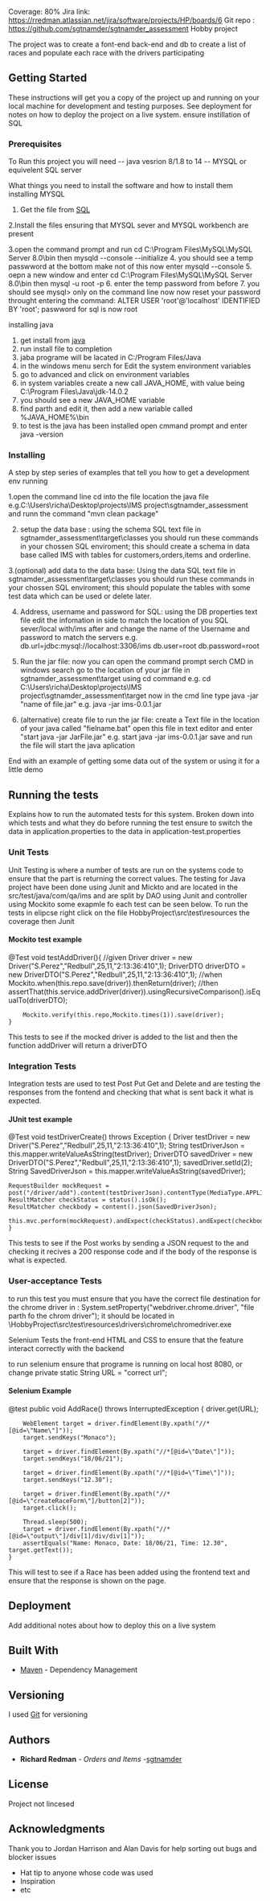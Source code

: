 Coverage: 80%
Jira link: https://rredman.atlassian.net/jira/software/projects/HP/boards/6
Git repo : https://github.com/sgtnamder/sgtnamder_assessment
Hobby project

The project was to create a font-end back-end and db to create a list of races and populate each race with the drivers participating

## Getting Started

These instructions will get you a copy of the project up and running on your local machine for development and testing purposes. See deployment for notes on how to deploy the project on a live system.
ensure instillation of SQL

### Prerequisites
To Run this project you will need 
-- java vesrion 8/1.8 to 14 
-- MYSQL or equivelent SQL server


What things you need to install the software and how to install them
installing MYSQL
1. Get the file from [SQL](https://dev.mysql.com/downloads/installer/)

2.Install the files ensuring that MYSQL sever and MYSQL workbench are present

3.open the command prompt and run
cd C:\Program Files\MySQL\MySQL Server 8.0\bin
then
mysqld --console --initialize
4. you should see a temp passwword at the bottom make not of this
now enter
 mysqld --console
5. oepn a new window and enter
cd C:\Program Files\MySQL\MySQL Server 8.0\bin
then
mysql -u root -p
6. enter the temp password from before
7. you should see mysql> only on the command line now
now reset your password throught entering the command:
ALTER USER 'root'@'localhost' IDENTIFIED BY 'root';
paswword for sql is now root

installing java
1. get install from [java](https://www.oracle.com/java/technologies/javase/jdk14-archive-downloads.html)
2. run install file to completion
3. jaba programe will be lacated in C:/Program Files/Java
4. in the windows menu serch for Edit the system environment variables
5. go to advanced and click on environment variables
6. in system variables create a new call JAVA_HOME, with value being C:\Program Files\Java\jdk-14.0.2
7. you should see a new JAVA_HOME variable
8. find parth and edit it, then add a new variable called %JAVA_HOME%\bin
7. to test is the java has been installed open cmmand prompt and enter java -version




### Installing

A step by step series of examples that tell you how to get a development env running

1.open the command line cd into the file location the java file e.g.C:\Users\richa\Desktop\projects\IMS project\sgtnamder_assessment
and runn the command "mvn clean package"

2. setup the data base : using the schema SQL text file in sgtnamder_assessment\target\classes you should run these commands in your chossen SQL enviroment;
this should create a schema in data base called IMS with tables for customers,orders,items and orderline.

3.(optional) add data to the data base: Using the data SQL text file in sgtnamder_assessment\target\classes you should run these commands in your chossen SQL enviroment;
this should populate the tables with some test data which can be used or delete later.

4. Address, username and password for SQL: using the DB properties text file edit the infomation in side to match the location of you SQL sever/local with/ims after and change the name of the Username and password to match the servers
e.g.
db.url=jdbc:mysql://localhost:3306/ims
db.user=root
db.password=root

5. Run the jar file: now you can open the command prompt
serch CMD in windows search
go to the location of your jar file in sgtnamder_assessment\target using cd command
e.g. cd C:\Users\richa\Desktop\projects\IMS project\sgtnamder_assessment\target
now in the cmd line type java -jar "name of file.jar"
e.g. java -jar ims-0.0.1.jar

6. (alternative) create file to run the jar file:
create a Text file in the location of your java called "fielname.bat"
open this file in text editor and enter
"start java -jar JarFile.jar"
e.g. start java -jar ims-0.0.1.jar
save and run the file will start the java aplication



End with an example of getting some data out of the system or using it for a little demo

## Running the tests

Explains how to run the automated tests for this system. Broken down into which tests and what they do
before running the test ensure to switch the data in application.properties to the data in application-test.properties

### Unit Tests 

Unit Testing is where a number of tests are run on the systems code to ensure that the part is returning the correct values. 
The testing for Java project have been done using Junit and Mickto  and are located in the src/test/java/com/qa/ims and are split by DAO using Junit and controller using Mockito
some exapmle fo each test can be seen below.
To run the tests in elipcse right click on the file HobbyProject\src\test\resources the coverage then Junit

#### Mockito test example
@Test
	void testAddDriver(){
		//given
		Driver driver = new Driver("S.Perez","Redbull",25,11,"2:13:36:410",1);
		DriverDTO driverDTO = new DriverDTO("S.Perez","Redbull",25,11,"2:13:36:410",1);
		//when
		Mockito.when(this.repo.save(driver)).thenReturn(driver);
		//then
		assertThat(this.service.addDriver(driver)).usingRecursiveComparison().isEqualTo(driverDTO);
		
		
		Mockito.verify(this.repo,Mockito.times(1)).save(driver);
	}
This tests to see if the mocked driver is added to the list and then the function addDriver will return a driverDTO

### Integration Tests 
Integration tests are used to test Post Put Get and Delete and are testing the responses from the fontend and checking that what is sent back it what is expected.

#### JUnit test example
@Test
	void testDriverCreate() throws Exception {
	Driver testDriver = new Driver("S.Perez","Redbull",25,11,"2:13:36:410",1);
	String testDriverJson = this.mapper.writeValueAsString(testDriver);
	DriverDTO savedDriver = new DriverDTO("S.Perez","Redbull",25,11,"2:13:36:410",1);
	savedDriver.setId(2);
	String SavedDriverJson = this.mapper.writeValueAsString(savedDriver);
	
	RequestBuilder mockRequest = post("/driver/add").content(testDriverJson).contentType(MediaType.APPLICATION_JSON);
	ResultMatcher checkStatus = status().isOk();
	ResultMatcher checkbody = content().json(SavedDriverJson);
	
	this.mvc.perform(mockRequest).andExpect(checkStatus).andExpect(checkbody);
	}

This tests to see if the Post works by sending a JSON request to the and checking it recives a 200 response code and if the body of the response is what is expected.

### User-acceptance Tests
to run this test you must ensure that you have the correct file destination for the chrome driver in :
System.setProperty("webdriver.chrome.driver",
				"file parth fo the chrom driver");
it should be located in \HobbyProject\src\test\resources\drivers\chrome\chromedriver.exe

Selenium Tests the front-end HTML and CSS to ensure that the feature interact correctly with the backend

to run selenium ensure that programe is running on local host 8080, or change
private static String URL = "correct url";

#### Selenium Example 
@test
public void AddRace() throws InterruptedException {
		driver.get(URL);

		WebElement target = driver.findElement(By.xpath("//*[@id=\"Name\"]"));
		target.sendKeys("Monaco");

		target = driver.findElement(By.xpath("//*[@id=\"Date\"]"));
		target.sendKeys("18/06/21");

		target = driver.findElement(By.xpath("//*[@id=\"Time\"]"));
		target.sendKeys("12.30");

		target = driver.findElement(By.xpath("//*[@id=\"createRaceForm\"]/button[2]"));
		target.click();

		Thread.sleep(500);
		target = driver.findElement(By.xpath("//*[@id=\"output\"]/div[1]/div/div[1]"));
		assertEquals("Name: Monaco, Date: 18/06/21, Time: 12.30", target.getText());
	}
This will test to see if a Race has been added using the frontend text and ensure that the response is shown on the page.

## Deployment

Add additional notes about how to deploy this on a live system

## Built With

* [Maven](https://maven.apache.org/) - Dependency Management

## Versioning

I used [Git](https://github.com) for versioning 


## Authors

* **Richard Redman** - *Orders and Items* -[sgtnamder](https://github.com/sgtnamder)

## License
Project not lincesed 

## Acknowledgments
Thank you to Jordan Harrison and Alan Davis for help sorting out bugs and blocker issues

* Hat tip to anyone whose code was used
* Inspiration
* etc
